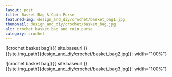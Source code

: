 ```yaml
---
layout: post
title: Basket Bag & Coin Purse
featured-img: design_and_diy/crochet/basket_bag1.jpg
thumbnail: design_and_diy/crochet/basket_bag.jpg
alt: crochet basket bag and coin purse
category: crochet
---
```


![crochet basket bag]({{ site.baseurl }}{{site.img_path}}design_and_diy/crochet/basket_bag2.jpg){: width="100%"}

![crochet basket bag]({{ site.baseurl }}{{site.img_path}}design_and_diy/crochet/basket_bag3.jpg){: width="100%"}
